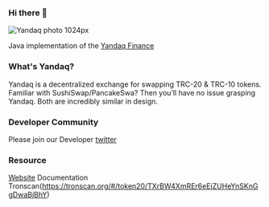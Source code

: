 ### Hi there 👋

![Yandaq photo 1024px](https://user-images.githubusercontent.com/75598505/102418491-0c0d4d80-4028-11eb-946b-abe9a816d427.jpg)

Java implementation of the [Yandaq Finance](yandaq.org)

### What's Yandaq?
Yandaq is a decentralized exchange for swapping TRC-20 & TRC-10 tokens. Familiar with 
SushiSwap/PancakeSwa? Then you’ll have no issue grasping Yandaq. Both are incredibly 
similar in design.

### Developer Community

Please join our Developer [twitter](https://twitter.com/yaf_foundation)


### Resource
[Website](yandaq.org)
Documentation
Tronscan(https://tronscan.org/#/token20/TXrBW4XmREr6eEjZUHeYnSKnGgDwaBjBhY)
